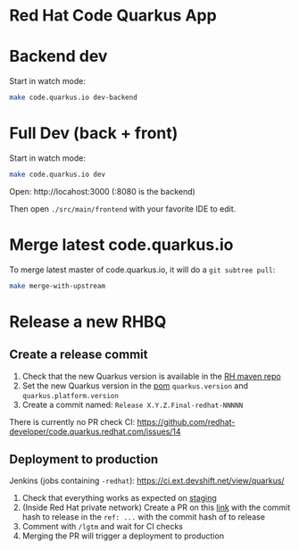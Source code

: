 # Red Hat Code Quarkus App

# Backend dev

Start in watch mode:
```bash
make code.quarkus.io dev-backend
```


# Full Dev (back + front)

Start in watch mode:
```bash
make code.quarkus.io dev
```

Open: http://locahost:3000 (:8080 is the backend)


Then open `./src/main/frontend` with your favorite IDE to edit.

# Merge latest code.quarkus.io

To merge latest master of code.quarkus.io, it will do a `git subtree pull`:
```bash
make merge-with-upstream
```

# Release a new RHBQ

## Create a release commit

1. Check that the new Quarkus version is available in the [RH maven repo](https://maven.repository.redhat.com/ga/com/redhat/quarkus/quarkus-universe-bom/)
2. Set the new Quarkus version in the [pom](https://github.com/redhat-developer/code.quarkus.redhat.com/blob/master/code.quarkus.io/pom.xml) `quarkus.version` and `quarkus.platform.version` 
3. Create a commit named: `Release X.Y.Z.Final-redhat-NNNNN`

There is currently no PR check CI: https://github.com/redhat-developer/code.quarkus.redhat.com/issues/14 

## Deployment to production

Jenkins (jobs containing `-redhat`): https://ci.ext.devshift.net/view/quarkus/

1. Check that everything works as expected on [staging](https://code.quarkus.stage.redhat.com/)
2. (Inside Red Hat private network) Create a PR on this [link](https://gitlab.cee.redhat.com/service/app-interface/-/edit/master/data/services/quarkus/cicd/ci-ext/saas-redhat.yaml) with the commit hash to release in the `ref: ...` with the commit hash of to release
3. Comment with `/lgtm` and wait for CI checks
4. Merging the PR will trigger a deployment to production
